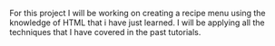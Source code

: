 For this project I will be working on creating a recipe menu using the knowledge of HTML that i have just learned. I will be applying all the techniques that I have covered in the past tutorials. 

